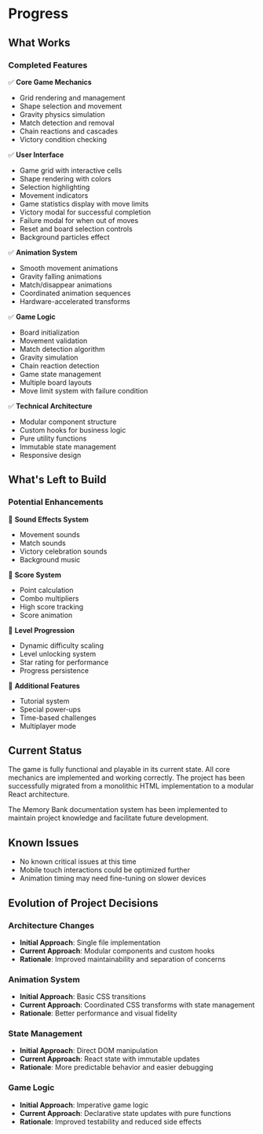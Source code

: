 # Progress

## What Works

### Completed Features
✅ **Core Game Mechanics**
- Grid rendering and management
- Shape selection and movement
- Gravity physics simulation
- Match detection and removal
- Chain reactions and cascades
- Victory condition checking

✅ **User Interface**
- Game grid with interactive cells
- Shape rendering with colors
- Selection highlighting
- Movement indicators
- Game statistics display with move limits
- Victory modal for successful completion
- Failure modal for when out of moves
- Reset and board selection controls
- Background particles effect

✅ **Animation System**
- Smooth movement animations
- Gravity falling animations
- Match/disappear animations
- Coordinated animation sequences
- Hardware-accelerated transforms

✅ **Game Logic**
- Board initialization
- Movement validation
- Match detection algorithm
- Gravity simulation
- Chain reaction detection
- Game state management
- Multiple board layouts
- Move limit system with failure condition

✅ **Technical Architecture**
- Modular component structure
- Custom hooks for business logic
- Pure utility functions
- Immutable state management
- Responsive design

## What's Left to Build

### Potential Enhancements
🔲 **Sound Effects System**
- Movement sounds
- Match sounds
- Victory celebration sounds
- Background music

🔲 **Score System**
- Point calculation
- Combo multipliers
- High score tracking
- Score animation

🔲 **Level Progression**
- Dynamic difficulty scaling
- Level unlocking system
- Star rating for performance
- Progress persistence

🔲 **Additional Features**
- Tutorial system
- Special power-ups
- Time-based challenges
- Multiplayer mode

## Current Status
The game is fully functional and playable in its current state. All core mechanics are implemented and working correctly. The project has been successfully migrated from a monolithic HTML implementation to a modular React architecture.

The Memory Bank documentation system has been implemented to maintain project knowledge and facilitate future development.

## Known Issues
- No known critical issues at this time
- Mobile touch interactions could be optimized further
- Animation timing may need fine-tuning on slower devices

## Evolution of Project Decisions

### Architecture Changes
- **Initial Approach**: Single file implementation
- **Current Approach**: Modular components and custom hooks
- **Rationale**: Improved maintainability and separation of concerns

### Animation System
- **Initial Approach**: Basic CSS transitions
- **Current Approach**: Coordinated CSS transforms with state management
- **Rationale**: Better performance and visual fidelity

### State Management
- **Initial Approach**: Direct DOM manipulation
- **Current Approach**: React state with immutable updates
- **Rationale**: More predictable behavior and easier debugging

### Game Logic
- **Initial Approach**: Imperative game logic
- **Current Approach**: Declarative state updates with pure functions
- **Rationale**: Improved testability and reduced side effects
